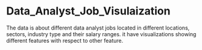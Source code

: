 # Data_Analyst_Job_Visulaization
The data is about different data analyst jobs located in different locations, sectors, industry type and their salary ranges.
it have visualizations showing different features with respect to other feature.
